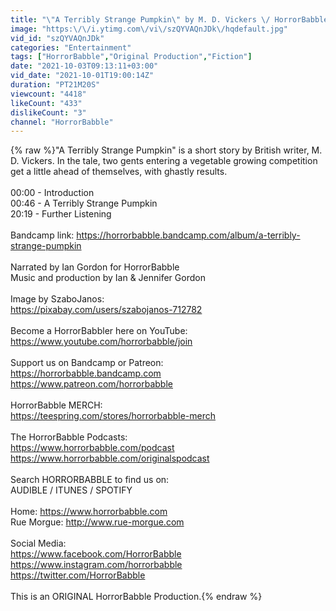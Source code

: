 ```yaml
---
title: "\"A Terribly Strange Pumpkin\" by M. D. Vickers \/ HorrorBabble EXCLUSIVE"
image: "https:\/\/i.ytimg.com\/vi\/szQYVAQnJDk\/hqdefault.jpg"
vid_id: "szQYVAQnJDk"
categories: "Entertainment"
tags: ["HorrorBabble","Original Production","Fiction"]
date: "2021-10-03T09:13:11+03:00"
vid_date: "2021-10-01T19:00:14Z"
duration: "PT21M20S"
viewcount: "4418"
likeCount: "433"
dislikeCount: "3"
channel: "HorrorBabble"
---
```

{% raw %}&quot;A Terribly Strange Pumpkin&quot; is a short story by British writer, M. D. Vickers. In the tale, two gents entering a vegetable growing competition get a little ahead of themselves, with ghastly results.<br /><br />00:00 - Introduction<br />00:46 - A Terribly Strange Pumpkin<br />20:19 - Further Listening<br /><br />Bandcamp link: <a rel="nofollow" target="blank" href="https://horrorbabble.bandcamp.com/album/a-terribly-strange-pumpkin">https://horrorbabble.bandcamp.com/album/a-terribly-strange-pumpkin</a><br /><br />Narrated by Ian Gordon for HorrorBabble<br />Music and production by Ian &amp; Jennifer Gordon<br /><br />Image by SzaboJanos:<br /><a rel="nofollow" target="blank" href="https://pixabay.com/users/szabojanos-712782">https://pixabay.com/users/szabojanos-712782</a><br /><br />Become a HorrorBabbler here on YouTube:<br /><a rel="nofollow" target="blank" href="https://www.youtube.com/horrorbabble/join">https://www.youtube.com/horrorbabble/join</a><br /><br />Support us on Bandcamp or Patreon:<br /><a rel="nofollow" target="blank" href="https://horrorbabble.bandcamp.com">https://horrorbabble.bandcamp.com</a><br /><a rel="nofollow" target="blank" href="https://www.patreon.com/horrorbabble">https://www.patreon.com/horrorbabble</a><br /><br />HorrorBabble MERCH:<br /><a rel="nofollow" target="blank" href="https://teespring.com/stores/horrorbabble-merch">https://teespring.com/stores/horrorbabble-merch</a><br /><br />The HorrorBabble Podcasts:<br /><a rel="nofollow" target="blank" href="https://www.horrorbabble.com/podcast">https://www.horrorbabble.com/podcast</a><br /><a rel="nofollow" target="blank" href="https://www.horrorbabble.com/originalspodcast">https://www.horrorbabble.com/originalspodcast</a><br /><br />Search HORRORBABBLE to find us on:<br />AUDIBLE / ITUNES / SPOTIFY<br /><br />Home: <a rel="nofollow" target="blank" href="https://www.horrorbabble.com">https://www.horrorbabble.com</a><br />Rue Morgue: <a rel="nofollow" target="blank" href="http://www.rue-morgue.com">http://www.rue-morgue.com</a><br /><br />Social Media:<br /><a rel="nofollow" target="blank" href="https://www.facebook.com/HorrorBabble">https://www.facebook.com/HorrorBabble</a><br /><a rel="nofollow" target="blank" href="https://www.instagram.com/horrorbabble">https://www.instagram.com/horrorbabble</a><br /><a rel="nofollow" target="blank" href="https://twitter.com/HorrorBabble">https://twitter.com/HorrorBabble</a><br /><br />This is an ORIGINAL HorrorBabble Production.{% endraw %}

